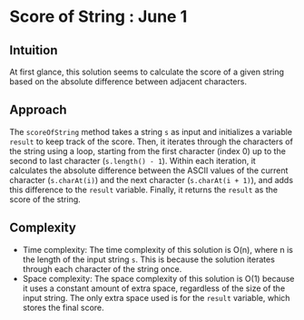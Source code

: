 # Score of String : June 1

## Intuition
At first glance, this solution seems to calculate the score of a given string based on the absolute difference between adjacent characters. 

## Approach
The `scoreOfString` method takes a string `s` as input and initializes a variable `result` to keep track of the score. Then, it iterates through the characters of the string using a loop, starting from the first character (index 0) up to the second to last character (`s.length() - 1`). Within each iteration, it calculates the absolute difference between the ASCII values of the current character (`s.charAt(i)`) and the next character (`s.charAt(i + 1)`), and adds this difference to the `result` variable. Finally, it returns the `result` as the score of the string.

## Complexity
- Time complexity: The time complexity of this solution is O(n), where n is the length of the input string `s`. This is because the solution iterates through each character of the string once.
- Space complexity: The space complexity of this solution is O(1) because it uses a constant amount of extra space, regardless of the size of the input string. The only extra space used is for the `result` variable, which stores the final score.
